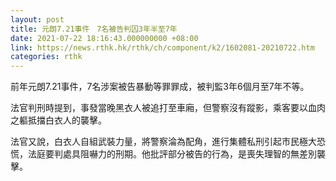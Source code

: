```yaml
---
layout: post
title: 元朗7.21事件　7名被告判囚3年半至7年
date: 2021-07-22 18:16:43.000000000 +08:00
link: https://news.rthk.hk/rthk/ch/component/k2/1602081-20210722.htm
categories: rthk
---
```


前年元朗7.21事件，7名涉案被告暴動等罪罪成，被判監3年6個月至7年不等。

法官判刑時提到，事發當晚黑衣人被追打至車廂，但警察沒有蹤影，乘客要以血肉之軀抵擋白衣人的襲擊。

法官又說，白衣人自組武裝力量，將警察淪為配角，進行集體私刑引起市民極大恐慌，法庭要判處具阻嚇力的刑期。他批評部分被告的行為，是喪失理智的無差別襲擊。
